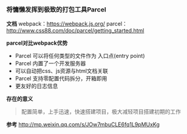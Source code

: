 ### 将慵懒发挥到极致的打包工具Parcel

**文档**
webpack：https://webpack.js.org/
parcel：http://www.css88.com/doc/parcel/getting_started.html

**parcel对比webpack优势**

- Parcel 可以将任何类型的文件作为 入口点(entry point)  
- Parcel 内置了一个开发服务器
- 可以自动把css、js资源与html文档关联
- Parcel 支持零配置代码拆分，开箱即用
- 更友好的日志信息

**存在的意义**
>配置简单，上手迅速，快速搭建项目，极大减轻项目搭建初期的工作

**参考**
http://mp.weixin.qq.com/s/JOw7mbuCLE6fq1L9pMUxKg
